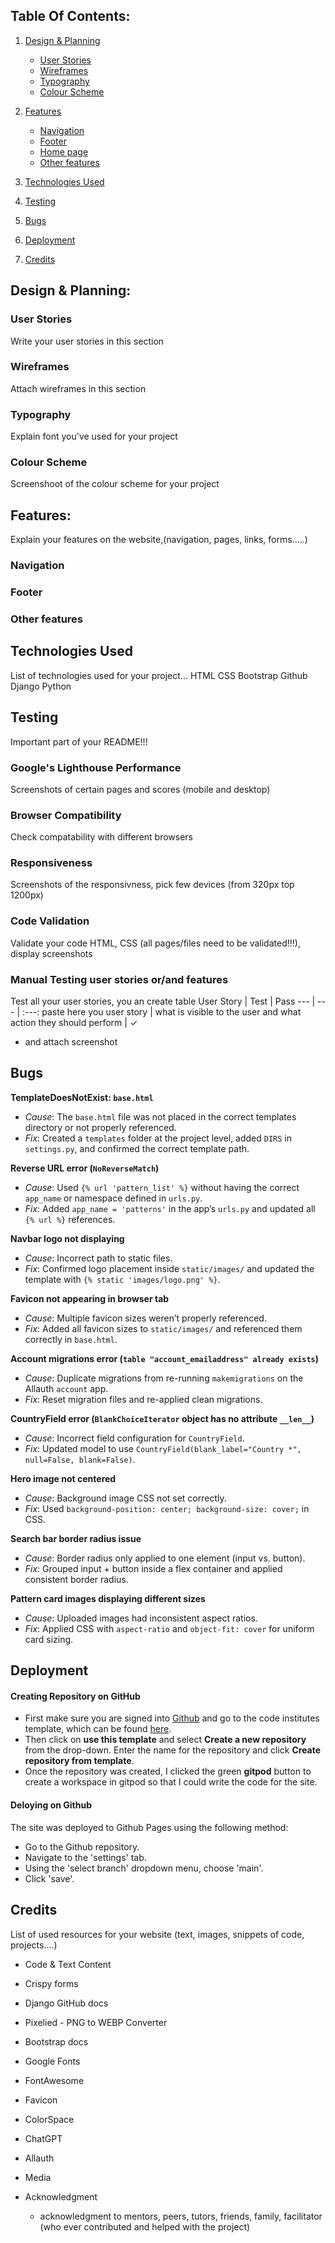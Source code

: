 ## Table Of Contents:
1. [Design & Planning](#design-&-planning)
    * [User Stories](#user-stories)
    * [Wireframes](#wireframes)
    * [Typography](#typography)
    * [Colour Scheme](#colour-scheme)

    
2. [Features](#features)
    * [Navigation](#Navigation)
    * [Footer](#Footer)
    * [Home page](#Home-page)
    * [Other features](#Other-features)

3. [Technologies Used](#technologies-used)
4. [Testing](#testing)
5. [Bugs](#bugs)
6. [Deployment](#deployment)
7. [Credits](#credits)

## Design & Planning:

### User Stories
Write your user stories in this section
### Wireframes
Attach wireframes in this section
### Typography
Explain font you've used for your project
### Colour Scheme
Screenshoot of the colour scheme for your project

## Features:
Explain your features on the website,(navigation, pages, links, forms.....)
### Navigation
### Footer
### Other features
## Technologies Used
List of technologies used for your project...
HTML
CSS
Bootstrap
Github
Django
Python
## Testing
Important part of your README!!!
### Google's Lighthouse Performance
Screenshots of certain pages and scores (mobile and desktop)
### Browser Compatibility
Check compatability with different browsers
### Responsiveness
Screenshots of the responsivness, pick few devices (from 320px top 1200px)
### Code Validation
Validate your code HTML, CSS (all pages/files need to be validated!!!), display screenshots
### Manual Testing user stories or/and features
Test all your user stories, you an create table 
User Story |  Test | Pass
--- | --- | :---:
paste here you user story | what is visible to the user and what action they should perform | &check;
- and attach screenshot

## Bugs

**TemplateDoesNotExist: `base.html`**  
  - *Cause*: The `base.html` file was not placed in the correct templates directory or not properly referenced.  
  - *Fix*: Created a `templates` folder at the project level, added `DIRS` in `settings.py`, and confirmed the correct template path.  

**Reverse URL error (`NoReverseMatch`)**  
  - *Cause*: Used `{% url 'pattern_list' %}` without having the correct `app_name` or namespace defined in `urls.py`.  
  - *Fix*: Added `app_name = 'patterns'` in the app’s `urls.py` and updated all `{% url %}` references.  

**Navbar logo not displaying**  
  - *Cause*: Incorrect path to static files.  
  - *Fix*: Confirmed logo placement inside `static/images/` and updated the template with `{% static 'images/logo.png' %}`.  

**Favicon not appearing in browser tab**  
  - *Cause*: Multiple favicon sizes weren’t properly referenced.  
  - *Fix*: Added all favicon sizes to `static/images/` and referenced them correctly in `base.html`.  

**Account migrations error (`table "account_emailaddress" already exists`)**  
  - *Cause*: Duplicate migrations from re-running `makemigrations` on the Allauth `account` app.  
  - *Fix*: Reset migration files and re-applied clean migrations.  

**CountryField error (`BlankChoiceIterator` object has no attribute `__len__`)**  
  - *Cause*: Incorrect field configuration for `CountryField`.  
  - *Fix*: Updated model to use `CountryField(blank_label="Country *", null=False, blank=False)`.  

**Hero image not centered**  
  - *Cause*: Background image CSS not set correctly.  
  - *Fix*: Used `background-position: center; background-size: cover;` in CSS.  

**Search bar border radius issue**  
  - *Cause*: Border radius only applied to one element (input vs. button).  
  - *Fix*: Grouped input + button inside a flex container and applied consistent border radius.  

**Pattern card images displaying different sizes**  
  - *Cause*: Uploaded images had inconsistent aspect ratios.  
  - *Fix*: Applied CSS with `aspect-ratio` and `object-fit: cover` for uniform card sizing.  

## Deployment

#### Creating Repository on GitHub
- First make sure you are signed into [Github](https://github.com/) and go to the code institutes template, which can be found [here](https://github.com/Code-Institute-Org/gitpod-full-template).
- Then click on **use this template** and select **Create a new repository** from the drop-down. Enter the name for the repository and click **Create repository from template**.
- Once the repository was created, I clicked the green **gitpod** button to create a workspace in gitpod so that I could write the code for the site.
#### Deloying on Github
The site was deployed to Github Pages using the following method:
- Go to the Github repository.
- Navigate to the 'settings' tab.
- Using the 'select branch' dropdown menu, choose 'main'.
- Click 'save'.

## Credits
List of used resources for your website (text, images, snippets of code, projects....)
  - Code & Text Content
   - Crispy forms 
   - Django GitHub docs
   - Pixelied - PNG to WEBP Converter
   - Bootstrap docs
   - Google Fonts
   - FontAwesome
   - Favicon
   - ColorSpace
   - ChatGPT
   - Allauth

  - Media
  
  - Acknowledgment
    - acknowledgment to mentors, peers, tutors, friends, family, facilitator (who ever contributed and helped with the project)
